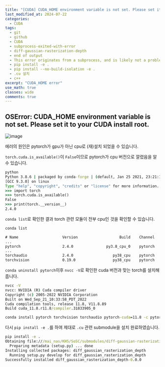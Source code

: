```yaml
---
title: "[CUDA] CUDA_HOME environment variable is not set. Please set it to your CUDA install root"
last_modified_at: 2024-07-22
categories:
  - CUDA
tags:
  - git
  - github
  - CUDA
  - subprocess-exited-with-error
  - diff-gaussian-rasterization-depth
  - end of output
  - This error originates from a subprocess, and is likely not a problem with pip
  - pip install -e .
  - pip install --no-build-isolation -e .
  - .cu 설치
  - c++
excerpt: "CUDA_HOME error"
use_math: true
classes: wide
comments: true
---
```


## OSError: CUDA_HOME environment variable is not set. Please set it to your CUDA install root.

![image](https://github.com/user-attachments/assets/eb79be71-8b5f-4312-a9aa-eda841991f3c)

에러의 원인은 pytorch가 gpu가 아닌 cpu로 (재)설치 되었을 수 있습니다.

`torch.cuda.is_available()`이 `False`이므로 pytorch가 cpu 버전으로 깔렸음을 알 수 있습니다.

```cmd
python
Python 3.8.6 | packaged by conda-forge | (default, Jan 25 2021, 23:21:18) 
[GCC 9.3.0] on linux
Type "help", "copyright", "credits" or "license" for more information.
>>> import torch
>>> torch.cuda.is_available()
False
>>> print(torch.__version__)
2.4.0
```

`conda list`로 확인한 결과 torch 관련 모듈이 전부 cpu인 것을 확인할 수 있습니다.

```cmd
conda list

# Name                    Version                   Build    Channel
...
pytorch                   2.4.0               py3.8_cpu_0    pytorch
...
torchaudio                2.4.0                  py38_cpu    pytorch
torchvision               0.19.0                 py38_cpu    pytorch
```

`conda uninstall pytorch`이후 `nvcc -V`로 확인한 cuda 버전과 맞는 torch를 설치해줍니다.

```cmd
nvcc -V
nvcc: NVIDIA (R) Cuda compiler driver
Copyright (c) 2005-2022 NVIDIA Corporation
Built on Wed_Sep_21_10:33:58_PDT_2022
Cuda compilation tools, release 11.8, V11.8.89
Build cuda_11.8.r11.8/compiler.31833905_0
```

```cmd
conda install pytorch torchvision torchaudio pytorch-cuda=11.8 -c pytorch -c nvidia
```

다시 `pip install -e .`를 하여 제대로 `.cu` 관련 submodule을 설치 완료하였습니다.

```cmd
pip install -e .
Obtaining file:///mai_nas/KHS/SoSC/submodules/diff-gaussian-rasterization-depth
  Preparing metadata (setup.py) ... done
Installing collected packages: diff_gaussian_rasterization_depth
  Running setup.py develop for diff_gaussian_rasterization_depth
Successfully installed diff_gaussian_rasterization_depth-0.0.0
```

